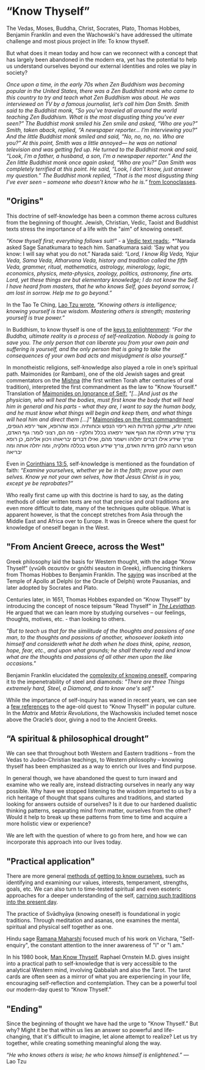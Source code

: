 # “Know Thyself”

The Vedas, Moses, Buddha, Christ, Socrates, Plato, Thomas Hobbes, Benjamin Franklin and even the Wachowski's have addressed the ultimate challenge and most pious project in life: To know thyself.

But what does it mean today and how can we reconnect with a concept that has largely been abandoned in the modern era, yet has the potential to help us understand ourselves beyond our external identities and roles we play in society?

*Once upon a time, in the early 70s when Zen Buddhism was becoming popular in the United States, there was a Zen Buddhist monk who came to this country to try and teach what Zen Buddhism was about. He was interviewed on TV by a famous journalist, let’s call him Dan Smith. Smith said to the Buddhist monk, “So you’ve traveled all around the world teaching Zen Buddhism. What is the most disgusting thing you’ve ever seen?” The Buddhist monk smiled his Zen smile and asked, “Who are you?” Smith, taken aback, replied, “A newspaper reporter… I’m interviewing you?” And the little Buddhist monk smiled and said, “No, no, no, no. Who are you?” At this point, Smith was a little annoyed— he was on national television and was getting fed up. He turned to the Buddhist monk and said, “Look, I’m a father, a husband, a son, I’m a newspaper reporter.” And the Zen little Buddhist monk once again asked, “Who are you?” Dan Smith was completely terrified at this point. He said, “Look, I don’t know, just answer my question.” The Buddhist monk replied, “That is the most disgusting thing I’ve ever seen – someone who doesn’t know who he is.”* [from Iconoclasses](https://iconoclasses.com/2019/09/20/socrates-and-buddha-know-thyself/#:~:text=Once%20upon%20a%20time%2C%20in,let's%20call%20him%20Dan%20Smith). 

## "Origins"
This doctrine of self-knowledge has been a common theme across cultures from the beginning of thought. Jewish, Christian, Vedic, Taoist and Buddhist texts stress the importance of a life with the "aim" of knowing oneself. 

*"Know thyself first; everything follows suit!"* - a [Vedic text reads:](https://tamilandvedas.com/tag/know-thyself).
*"Narada asked Sage Sanatkumara to teach him.
Sanatkumara said: ‘Say what you know: I will say what you do not.”
Narada said: *“Lord, I know Rig Veda, Yajur Veda, Sama Veda, Atharvana Veda, history and tradition called the fifth Veda, grammer, ritual, mathematics, astrology, mineralogy, logic, economics, physics, meta-physics, zoology, politics, astronomy, fine arts. Lord, yet these things are but elementary knowledge; I do not know the Self. I have heard from masters, that he who knows Self, goes beyond sorrow, I am lost in sorrow. Help me to go beyond.”*

In the Tao Te Ching, [Lao Tzu wrote](https://www.with.org/tao_te_ching_en.pdf), *“Knowing others is intelligence; knowing yourself is true wisdom. Mastering others is strength; mastering yourself is true power.”*

In Buddhism, to know thyself is one of the [keys to enlightenment](https://iconoclasses.com/2019/09/20/socrates-and-buddha-know-thyself/): *“For the Buddha, ultimate reality is a process of self-realization. Nobody is going to save you. The only person that can liberate you from your own pain and suffering is yourself, and the only person that is going to take the consequences of your own bad acts and misjudgment is also yourself.”*

In monotheistic religions, self-knowledge also played a role in one’s spiritual path. 
Maimonides (or Rambam), one of the old Jewish sages and great commentators on the [Mishna](https://en.wikipedia.org/wiki/Mishna) (the first written Torah after centuries of oral tradition), interpreted the first commandment as the law to "Know Yourself."
Translation of [Maimonides on Ignorance of Self:](http://www.mesora.org/KnowThyself.html)
*"[...]And just as the physician, who will heal the bodies, must first know the body that will heal him in general and his parts - what they are, I want to say the human body, and he must know what things will begin and keep them, and what things will heal him and direct them [...]"*
[Maimonides on the first commandment:](https://torah.org/learning/mlife-ch1law1/)
ואתה יודע, שתיקון המידות הוא ריפוי הנפש וכוחותיה. וכמו שהרופא, אשר ירפא הגופים, צריך שידע תחילה את הגוף אשר ירפאהו בכלל וחלקיו - מה הם, רצוני לומר: גוף האדם, וצריך שידע אילו דברים יחלוהו וישמר מהם, ואילו דברים יבריאוהו ויכוון אליהם, כן רופא הנפש הרוצה לתקן מידות האדם, צריך שידע הנפש בכללה וחלקיה, ומה יחלה אותה ומה יבריאה

Even in [Corinthians 13:5](https://www.kingjamesbibleonline.org/2-Corinthians-13-5/), self-knowledge is mentioned as the foundation of faith:
*“Examine yourselves, whether ye be in the faith; prove your own selves. Know ye not your own selves, how that Jesus Christ is in you, except ye be reprobates?”*

Who really first came up with this doctrine is hard to say, as the dating methods of older written texts are not that precise and oral traditions are even more difficult to date, many of the techniques quite oblique. What is apparent however, is that the concept stretches from Asia through the Middle East and Africa over to Europe. It was in Greece where the quest for knowledge of oneself began in the West.

## "From Ancient Greece, across the West"

Greek philosophy laid the basis for Western thought, with the adage “Know Thyself” (γνῶθι σεαυτόν or gnōthi seauton in Greek), influencing thinkers from Thomas Hobbes to Benjamin Franklin. The [saying](https://arkintime.com/know-thyself/history/) was inscribed at the Temple of Apollo at Delphi (or the Oracle of Delphi) wrote Pausanias, and later adopted by Socrates and Plato. 

Centuries later, in 1651, Thomas Hobbes expanded on “Know Thyself” by introducing the concept of nosce teipsum "Read Thyself" in *[The Leviathan](https://web.archive.org/web/20101127130924/http://oregonstate.edu/instruct/phl302/texts/hobbes/leviathan-contents.html).* He argued that we can learn more by studying ourselves – our feelings, thoughts, motives, etc. - than looking to others.  

*"But to teach us that for the similitude of the thoughts and passions of one man, to the thoughts and passions of another, whosoever looketh into himself and considereth what he doth when he does think, opine, reason, hope, fear, etc., and upon what grounds; he shall thereby read and know what are the thoughts and passions of all other men upon the like occasions."*

Benjamin Franklin elucidated the [complexity of knowing oneself](https://books.google.de/books?id=MYkTAQAAMAAJ&dq=Autobiography,+Sayings+of+Poor+Richard,+Letters&pg=PA195&redir_esc=y#v=onepage&q&f=false), comparing it to the impenetrability of steel and diamonds: *"There are three Things extremely hard, Steel, a Diamond, and to know one's self."*

While the importance of self-inquiry has waned in recent years, we can see a [few references](https://www.youtube.com/watch?v=kl0rqoRbzzU) to the age-old quest to “Know Thyself” in popular culture. In the *Matrix* and *Matrix Revolutions*, the Wachowskis included temet nosce above the Oracle’s door, giving a nod to the Ancient Greeks. 

## “A spiritual & philosophical drought”

We can see that throughout both Western and Eastern traditions – from the Vedas to Judeo-Christian teachings, to Western philosophy – knowing thyself has been emphasized as a way to enrich our lives and find purpose.

In general though, we have abandoned the quest to turn inward and examine who we really are, instead distracting ourselves in nearly any way possible. Why have we stopped listening to the wisdom imparted to us by a rich heritage of thought that spans cultures and traditions, and started looking for answers outside of ourselves? Is it due to our hardened dualistic thinking patterns, separating mind from matter, ourselves from the other? Would it help to break up these patterns from time to time and acquire a more holistic view or experience? 

We are left with the question of where to go from here, and how we can incorporate this approach into our lives today.

## "Practical application"

There are more general [methods of getting to know ourselves](https://www.psychologytoday.com/intl/blog/changepower/201603/know-yourself-6-specific-ways-know-who-you-are), such as identifying and examining our values, interests, temperament, strengths, goals, etc. We can also turn to time-tested spiritual and even esoteric approaches for a deeper understanding of the self, [carrying such traditions into the present day](https://yogashanti.com/focus/sept-12-knowing-yourself-tracey-toomey-mcquade-joyce-englander/#.YJqEXLUzY2w).

The practice of Svādhyāya (knowing oneself) is foundational in yogic traditions. Through meditation and asanas, one examines the mental, spiritual and physical self together as one.

Hindu sage [Ramana Maharshi](https://www.sriramanamaharshi.org/teachings/instructions/) focused much of his work on Vichara, "Self-enquiry", the constant attention to the inner awareness of "I" or "I am."

In his 1980 book, [Man Know Thyself](https://www.lightparty.com/Spirituality/ManKnowThyself/ManKnowThyself.html), Raphael Ornstein M.D. gives insight into a practical path to self-knowledge that is very accessible to the analytical Western mind, involving Qabbalah and also the Tarot. The tarot cards are often seen as a mirror of what you are experiencing in your life, encouraging self-reflection and contemplation. They can be a powerful tool our modern-day quest to “Know Thyself.”

## "Ending"

Since the beginning of thought we have had the urge to "Know Thyself.” But why?  Might it be that within us lies an answer so powerful and life-changing, that it's difficult to imagine, let alone attempt to realize? Let us try together, while creating something meaningful along the way.

*“He who knows others is wise; he who knows himself is enlightened.”*
― Lao Tzu
